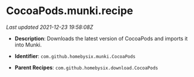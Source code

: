 # CocoaPods.munki.recipe

_Last updated 2021-12-23 19:58:08Z_

- **Description**: Downloads the latest version of CocoaPods and imports it into Munki.

- **Identifier**: `com.github.homebysix.munki.CocoaPods`

- **Parent Recipes**: `com.github.homebysix.download.CocoaPods`